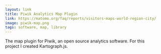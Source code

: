 ```yaml
---
layout: link
title: Piwik Analytics Map Plugin
link: https://matomo.org/faq/reports/visitors-maps-world-region-city/
image: piwik-map.png
tags: software, map, library
---
```


The map plugin for Piwik, an open source analytics software. For this project I created Kartograph.js.
